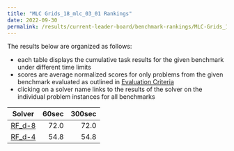 ```yaml
---
title: "MLC Grids_18_mlc_03_01 Rankings"
date: 2022-09-30
permalink: /results/current-leader-board/benchmark-rankings/MLC-Grids_18_mlc_03_01-rankings
---
```




The results below are organized as follows:
- each table displays the cumulative task results for the given benchmark under different time limits
- scores are average normalized scores for only problems from the given benchmark evaluated as outlined in [Evaluation Criteria](https://uaicompetition.github.io/uci-2022/results/evaluation-criteria/)
- clicking on a solver name links to the results of the solver on the individual problem instances for all benchmarks


|                   Solver                    | 60sec | 300sec |
| ------------------------------------------- | ----: | -----: |
| [RF_d-8](../solver-scores/RF_d-8-scores.md) |  72.0 |   72.0 |
| [RF_d-4](../solver-scores/RF_d-4-scores.md) |  54.8 |   54.8 |

